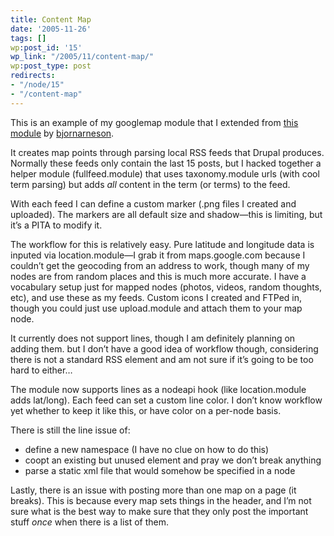 ```yaml
---
title: Content Map
date: '2005-11-26'
tags: []
wp:post_id: '15'
wp_link: "/2005/11/content-map/"
wp:post_type: post
redirects:
- "/node/15"
- "/content-map"
---
```


This is an example of my googlemap module that I extended from [this module](http://drupal.org/node/29091) by [bjornarneson](http://choirgeek.com/).

It creates map points through parsing local RSS feeds that Drupal produces. Normally these feeds only contain the last 15 posts, but I hacked together a helper module (fullfeed.module) that uses taxonomy.module urls (with cool term parsing) but adds _all_ content in the term (or terms) to the feed.

With each feed I can define a custom marker (.png files I created and uploaded). The markers are all default size and shadow—this is limiting, but it’s a PITA to modify it.

The workflow for this is relatively easy. Pure latitude and longitude data is inputed via location.module—I grab it from maps.google.com because I couldn’t get the geocoding from an address to work, though many of my nodes are from random places and this is much more accurate. I have a vocabulary setup just for mapped nodes (photos, videos, random thoughts, etc), and use these as my feeds. Custom icons I created and FTPed in, though you could just use upload.module and attach them to your map node.

It currently does not support lines, though I am definitely planning on adding them. but I don’t have a good idea of workflow though, considering there is not a standard RSS element and am not sure if it’s going to be too hard to either…

The module now supports lines as a nodeapi hook (like location.module adds lat/long). Each feed can set a custom line color. I don’t know workflow yet whether to keep it like this, or have color on a per-node basis.

There is still the line issue of:

- define a new namespace (I have no clue on how to do this)
- coopt an existing but unused element and pray we don’t break anything
- parse a static xml file that would somehow be specified in a node

Lastly, there is an issue with posting more than one map on a page (it breaks). This is because every map sets things in the header, and I’m not sure what is the best way to make sure that they only post the important stuff _once_ when there is a list of them.
